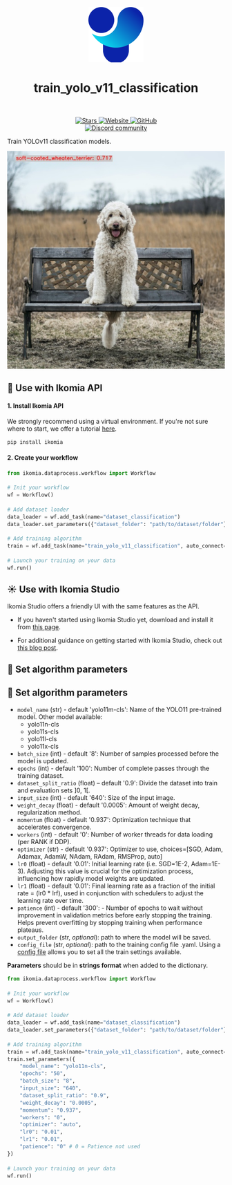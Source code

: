 <div align="center">
  <img src="images/icon.png" alt="Algorithm icon">
  <h1 align="center">train_yolo_v11_classification</h1>
</div>
<br />
<p align="center">
    <a href="https://github.com/Ikomia-hub/train_yolo_v11_classification">
        <img alt="Stars" src="https://img.shields.io/github/stars/Ikomia-hub/train_yolo_v11_classification">
    </a>
    <a href="https://app.ikomia.ai/hub/">
        <img alt="Website" src="https://img.shields.io/website/http/app.ikomia.ai/en.svg?down_color=red&down_message=offline&up_message=online">
    </a>
    <a href="https://github.com/Ikomia-hub/train_yolo_v11_classification/blob/main/LICENSE.md">
        <img alt="GitHub" src="https://img.shields.io/github/license/Ikomia-hub/train_yolo_v11_classification.svg?color=blue">
    </a>    
    <br>
    <a href="https://discord.com/invite/82Tnw9UGGc">
        <img alt="Discord community" src="https://img.shields.io/badge/Discord-white?style=social&logo=discord">
    </a> 
</p>

Train YOLOv11 classification models.

![dog classification](https://raw.githubusercontent.com/Ikomia-hub/train_yolo_v11_classification/main/images/output.jpg)

## :rocket: Use with Ikomia API

#### 1. Install Ikomia API

We strongly recommend using a virtual environment. If you're not sure where to start, we offer a tutorial [here](https://www.ikomia.ai/blog/a-step-by-step-guide-to-creating-virtual-environments-in-python).

```sh
pip install ikomia
```

#### 2. Create your workflow

```python
from ikomia.dataprocess.workflow import Workflow

# Init your workflow
wf = Workflow()    

# Add dataset loader
data_loader = wf.add_task(name="dataset_classification")
data_loader.set_parameters({"dataset_folder": "path/to/dataset/folder"}) 

# Add training algorithm
train = wf.add_task(name="train_yolo_v11_classification", auto_connect=True)

# Launch your training on your data
wf.run()
```

## :sunny: Use with Ikomia Studio

Ikomia Studio offers a friendly UI with the same features as the API.

- If you haven't started using Ikomia Studio yet, download and install it from [this page](https://www.ikomia.ai/studio).

- For additional guidance on getting started with Ikomia Studio, check out [this blog post](https://www.ikomia.ai/blog/how-to-get-started-with-ikomia-studio).

## :pencil: Set algorithm parameters

## :pencil: Set algorithm parameters
- `model_name` (str) - default 'yolo11m-cls': Name of the YOLO11 pre-trained model. Other model available:
    - yolo11n-cls
    - yolo11s-cls
    - yolo11l-cls
    - yolo11x-cls
- `batch_size` (int) - default '8': Number of samples processed before the model is updated.
- `epochs` (int) - default '100': Number of complete passes through the training dataset.
- `dataset_split_ratio` (float) – default '0.9': Divide the dataset into train and evaluation sets ]0, 1[.
- `input_size` (int) - default '640': Size of the input image.
- `weight_decay` (float) - default '0.0005': Amount of weight decay, regularization method.
- `momentum` (float) - default '0.937': Optimization technique that accelerates convergence.
- `workers` (int) - default '0': Number of worker threads for data loading (per RANK if DDP).
- `optimizer` (str) - default '0.937': Optimizer to use, choices=[SGD, Adam, Adamax, AdamW, NAdam, RAdam, RMSProp, auto]
- `lr0` (float) - default '0.01': Initial learning rate (i.e. SGD=1E-2, Adam=1E-3). Adjusting this value is crucial for the optimization process, influencing how rapidly model weights are updated.
- `lr1` (float) - default '0.01': Final learning rate as a fraction of the initial rate = (lr0 * lrf), used in conjunction with schedulers to adjust the learning rate over time.
- `patience` (int) - default '300': - Number of epochs to wait without improvement in validation metrics before early stopping the training. Helps prevent overfitting by stopping training when performance plateaus.
- `output_folder` (str, *optional*): path to where the model will be saved. 
- `config_file` (str, *optional*): path to the training config file .yaml. Using a [config file](https://github.com/ultralytics/ultralytics/blob/main/ultralytics/cfg/default.yaml) allows you to set all the train settings available. 

**Parameters** should be in **strings format**  when added to the dictionary.


```python
from ikomia.dataprocess.workflow import Workflow

# Init your workflow
wf = Workflow()    

# Add dataset loader
data_loader = wf.add_task(name="dataset_classification")
data_loader.set_parameters({"dataset_folder": "path/to/dataset/folder"}) 

# Add training algorithm
train = wf.add_task(name="train_yolo_v11_classification", auto_connect=True)
train.set_parameters({
    "model_name": "yolo11n-cls",
    "epochs": "50",
    "batch_size": "8",
    "input_size": "640",
    "dataset_split_ratio": "0.9",
    "weight_decay": "0.0005",
    "momentum": "0.937",
    "workers": "0",
    "optimizer": "auto",
    "lr0": "0.01",
    "lr1": "0.01",
    "patience": "0" # 0 = Patience not used
}) 

# Launch your training on your data
wf.run()
```
